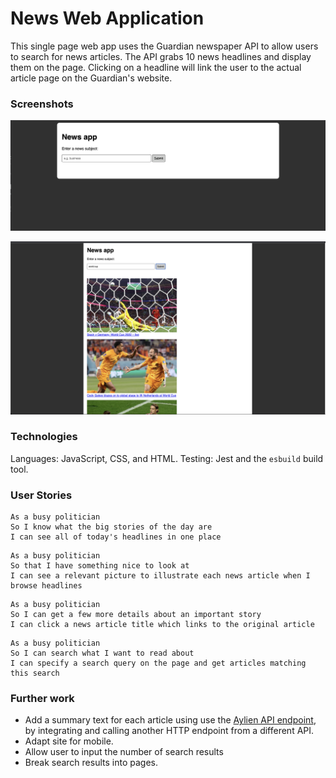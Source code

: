# News Web Application

This single page web app uses the Guardian newspaper API to allow users to search for news articles. The API grabs 10 news headlines and display them on the page. Clicking on a headline will link the user to the actual article page on the Guardian's website.

### Screenshots

![Initial page](./images/initial_page.png)

![Search results](./images/search_results.png)

### Technologies

Languages: JavaScript, CSS, and HTML.
Testing: Jest and the `esbuild` build tool.

### User Stories

```
As a busy politician
So I know what the big stories of the day are
I can see all of today's headlines in one place
```

```
As a busy politician
So that I have something nice to look at
I can see a relevant picture to illustrate each news article when I browse headlines
```

```
As a busy politician
So I can get a few more details about an important story
I can click a news article title which links to the original article
```

```
As a busy politician
So I can search what I want to read about
I can specify a search query on the page and get articles matching this search
```

### Further work

* Add a summary text for each article using use the [Aylien API endpoint](https://docs.aylien.com/), by integrating and calling another HTTP endpoint from a different API.
* Adapt site for mobile.
* Allow user to input the number of search results
* Break search results into pages.

